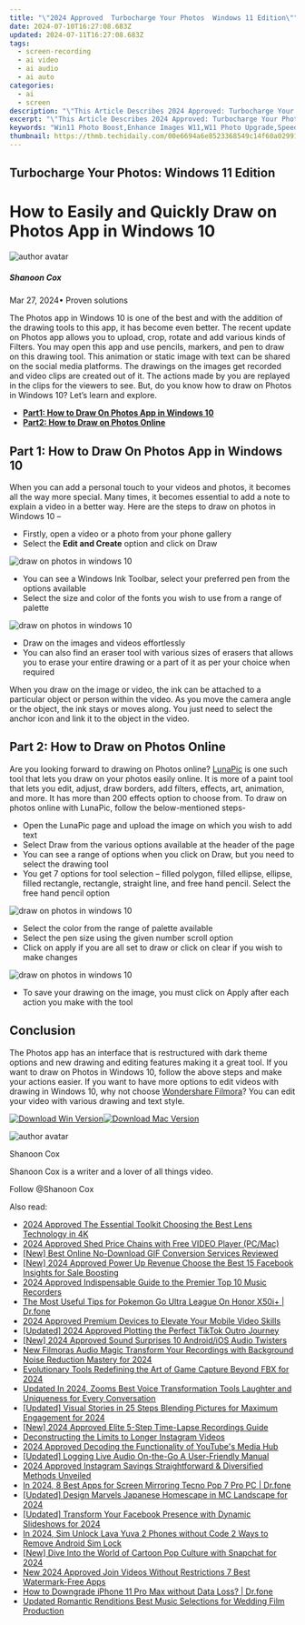 ```yaml
---
title: "\"2024 Approved  Turbocharge Your Photos  Windows 11 Edition\""
date: 2024-07-10T16:27:08.683Z
updated: 2024-07-11T16:27:08.683Z
tags: 
  - screen-recording
  - ai video
  - ai audio
  - ai auto
categories: 
  - ai
  - screen
description: "\"This Article Describes 2024 Approved: Turbocharge Your Photos: Windows 11 Edition\""
excerpt: "\"This Article Describes 2024 Approved: Turbocharge Your Photos: Windows 11 Edition\""
keywords: "Win11 Photo Boost,Enhance Images W11,W11 Photo Upgrade,Speed Image Win11,Windows 11 Photo Power,Accelerate Photos Win11,Photographic W11 Turbo"
thumbnail: https://thmb.techidaily.com/00e6694a6e8523368549c14f60a0299171aaa265941fbab1955d445021800a72.jpg
---
```


## Turbocharge Your Photos: Windows 11 Edition

# How to Easily and Quickly Draw on Photos App in Windows 10

![author avatar](https://images.wondershare.com/filmora/article-images/shannon-cox.jpg)

##### Shanoon Cox

 Mar 27, 2024• Proven solutions

The Photos app in Windows 10 is one of the best and with the addition of the drawing tools to this app, it has become even better. The recent update on Photos app allows you to upload, crop, rotate and add various kinds of Filters. You may open this app and use pencils, markers, and pen to draw on this drawing tool. This animation or static image with text can be shared on the social media platforms. The drawings on the images get recorded and video clips are created out of it. The actions made by you are replayed in the clips for the viewers to see. But, do you know how to draw on Photos in Windows 10? Let’s learn and explore.

* [**Part1: How to Draw On Photos App in Windows 10**](#part1)
* [**Part2: How to Draw on Photos Online**](#part2)

## Part 1: How to Draw On Photos App in Windows 10

When you can add a personal touch to your videos and photos, it becomes all the way more special. Many times, it becomes essential to add a note to explain a video in a better way. Here are the steps to draw on photos in Windows 10 –

* Firstly, open a video or a photo from your phone gallery
* Select the **Edit and Create** option and click on Draw

![draw on photos in windows 10](https://images.wondershare.com/filmora/article-images/draw-on-photos-in-windows-10.jpg)

* You can see a Windows Ink Toolbar, select your preferred pen from the options available
* Select the size and color of the fonts you wish to use from a range of palette

![draw on photos in windows 10](https://images.wondershare.com/filmora/article-images/start-drawing-on-photos-in-windows-10.jpg)

* Draw on the images and videos effortlessly
* You can also find an eraser tool with various sizes of erasers that allows you to erase your entire drawing or a part of it as per your choice when required

When you draw on the image or video, the ink can be attached to a particular object or person within the video. As you move the camera angle or the object, the ink stays or moves along. You just need to select the anchor icon and link it to the object in the video.

## Part 2: How to Draw on Photos Online

Are you looking forward to drawing on Photos online? [LunaPic](https://www140.lunapic.com/editor/?action=draw) is one such tool that lets you draw on your photos easily online. It is more of a paint tool that lets you edit, adjust, draw borders, add filters, effects, art, animation, and more. It has more than 200 effects option to choose from. To draw on photos online with LunaPic, follow the below-mentioned steps-

* Open the LunaPic page and upload the image on which you wish to add text
* Select Draw from the various options available at the header of the page
* You can see a range of options when you click on Draw, but you need to select the drawing tool
* You get 7 options for tool selection – filled polygon, filled ellipse, ellipse, filled rectangle, rectangle, straight line, and free hand pencil. Select the free hand pencil option

![draw on photos in windows 10](https://images.wondershare.com/filmora/article-images/lunapic-drawing.jpg)

* Select the color from the range of palette available
* Select the pen size using the given number scroll option
* Click on apply if you are all set to draw or click on clear if you wish to make changes

![draw on photos in windows 10](https://images.wondershare.com/filmora/article-images/editing-drawings-on-windows-10.jpg)

* To save your drawing on the image, you must click on Apply after each action you make with the tool

## Conclusion

The Photos app has an interface that is restructured with dark theme options and new drawing and editing features making it a great tool. If you want to draw on Photos in Windows 10, follow the above steps and make your actions easier. If you want to have more options to edit videos with drawing in Windows 10, why not choose [Wondershare Filmora](https://tools.techidaily.com/wondershare/filmora/download/)? You can edit your video with various drawing and text style.

[![Download Win Version](https://images.wondershare.com/filmora/guide/download-btn-win.jpg)](https://tools.techidaily.com/wondershare/filmora/download/)[![Download Mac Version](https://images.wondershare.com/filmora/guide/download-btn-mac.jpg)](https://tools.techidaily.com/wondershare/filmora/download/)

![author avatar](https://images.wondershare.com/filmora/article-images/shannon-cox.jpg)

Shanoon Cox

Shanoon Cox is a writer and a lover of all things video.

Follow @Shanoon Cox


<ins class="adsbygoogle"
     style="display:block"
     data-ad-format="autorelaxed"
     data-ad-client="ca-pub-7571918770474297"
     data-ad-slot="1223367746"></ins>



<ins class="adsbygoogle"
     style="display:block"
     data-ad-client="ca-pub-7571918770474297"
     data-ad-slot="8358498916"
     data-ad-format="auto"
     data-full-width-responsive="true"></ins>


<span class="atpl-alsoreadstyle">Also read:</span>
<div><ul>
<li><a href="https://article-files.techidaily.com/2024-approved-the-essential-toolkit-choosing-the-best-lens-technology-in-4k/"><u>2024 Approved  The Essential Toolkit  Choosing the Best Lens Technology in 4K</u></a></li>
<li><a href="https://article-files.techidaily.com/2024-approved-shed-price-chains-with-free-video-player-pcmac/"><u>2024 Approved  Shed Price Chains with Free VIDEO Player (PC/Mac)</u></a></li>
<li><a href="https://extra-tips.techidaily.com/new-best-online-no-download-gif-conversion-services-reviewed/"><u>[New] Best Online No-Download GIF Conversion Services Reviewed</u></a></li>
<li><a href="https://facebook-clips.techidaily.com/new-2024-approved-power-up-revenue-choose-the-best-15-facebook-insights-for-sale-boosting/"><u>[New] 2024 Approved  Power Up Revenue  Choose the Best 15 Facebook Insights for Sale Boosting</u></a></li>
<li><a href="https://audio-shaping.techidaily.com/2024-approved-indispensable-guide-to-the-premier-top-10-music-recorders/"><u>2024 Approved Indispensable Guide to the Premier Top 10 Music Recorders</u></a></li>
<li><a href="https://pokemon-go-android.techidaily.com/the-most-useful-tips-for-pokemon-go-ultra-league-on-honor-x50iplus-drfone-by-drfone-virtual-android/"><u>The Most Useful Tips for Pokemon Go Ultra League On Honor X50i+ | Dr.fone</u></a></li>
<li><a href="https://extra-guidance.techidaily.com/2024-approved-premium-devices-to-elevate-your-mobile-video-skills/"><u>2024 Approved  Premium Devices to Elevate Your Mobile Video Skills</u></a></li>
<li><a href="https://tiktok-video-files.techidaily.com/updated-2024-approved-plotting-the-perfect-tiktok-outro-journey/"><u>[Updated] 2024 Approved  Plotting the Perfect TikTok Outro Journey</u></a></li>
<li><a href="https://youtube-zero.techidaily.com/024-approved-sound-surprises-10-androidios-audio-twisters/"><u>[New] 2024 Approved  Sound Surprises  10 Android/iOS Audio Twisters</u></a></li>
<li><a href="https://voice-adjusting.techidaily.com/new-filmoras-audio-magic-transform-your-recordings-with-background-noise-reduction-mastery-for-2024/"><u>New Filmoras Audio Magic Transform Your Recordings with Background Noise Reduction Mastery for 2024</u></a></li>
<li><a href="https://screen-mirroring-recording.techidaily.com/evolutionary-tools-redefining-the-art-of-game-capture-beyond-fbx-for-2024/"><u>Evolutionary Tools Redefining the Art of Game Capture Beyond FBX for 2024</u></a></li>
<li><a href="https://audio-shaping.techidaily.com/updated-in-2024-zooms-best-voice-transformation-tools-laughter-and-uniqueness-for-every-conversation/"><u>Updated In 2024, Zooms Best Voice Transformation Tools Laughter and Uniqueness for Every Conversation</u></a></li>
<li><a href="https://instagram-video-files.techidaily.com/updated-visual-stories-in-25-steps-blending-pictures-for-maximum-engagement-for-2024/"><u>[Updated] Visual Stories in 25 Steps  Blending Pictures for Maximum Engagement for 2024</u></a></li>
<li><a href="https://visual-screen-recording.techidaily.com/new-2024-approved-elite-5-step-time-lapse-recordings-guide/"><u>[New] 2024 Approved  Elite 5-Step Time-Lapse Recordings Guide</u></a></li>
<li><a href="https://instagram-video-recordings.techidaily.com/deconstructing-the-limits-to-longer-instagram-videos/"><u>Deconstructing the Limits to Longer Instagram Videos</u></a></li>
<li><a href="https://youtube-video-recordings.techidaily.com/2024-approved-decoding-the-functionality-of-youtubes-media-hub/"><u>2024 Approved  Decoding the Functionality of YouTube's Media Hub</u></a></li>
<li><a href="https://extra-skills.techidaily.com/updated-logging-live-audio-on-the-go-a-user-friendly-manual/"><u>[Updated] Logging Live Audio On-the-Go  A User-Friendly Manual</u></a></li>
<li><a href="https://instagram-video-recordings.techidaily.com/2024-approved-instagram-savings-straightforward-and-diversified-methods-unveiled/"><u>2024 Approved  Instagram Savings  Straightforward & Diversified Methods Unveiled</u></a></li>
<li><a href="https://screen-mirror.techidaily.com/in-2024-8-best-apps-for-screen-mirroring-tecno-pop-7-pro-pc-drfone-by-drfone-android/"><u>In 2024, 8 Best Apps for Screen Mirroring Tecno Pop 7 Pro PC | Dr.fone</u></a></li>
<li><a href="https://screen-video-capture.techidaily.com/updated-design-marvels-japanese-homescape-in-mc-landscape-for-2024/"><u>[Updated] Design Marvels  Japanese Homescape in MC Landscape for 2024</u></a></li>
<li><a href="https://facebook-clips.techidaily.com/updated-transform-your-facebook-presence-with-dynamic-slideshows-for-2024/"><u>[Updated] Transform Your Facebook Presence with Dynamic Slideshows for 2024</u></a></li>
<li><a href="https://sim-unlock.techidaily.com/in-2024-sim-unlock-lava-yuva-2-phones-without-code-2-ways-to-remove-android-sim-lock-by-drfone-android/"><u>In 2024, Sim Unlock Lava Yuva 2 Phones without Code 2 Ways to Remove Android Sim Lock</u></a></li>
<li><a href="https://snapchat-videos.techidaily.com/new-dive-into-the-world-of-cartoon-pop-culture-with-snapchat-for-2024/"><u>[New] Dive Into the World of Cartoon Pop Culture with Snapchat for 2024</u></a></li>
<li><a href="https://ai-video-tools.techidaily.com/new-2024-approved-join-videos-without-restrictions-7-best-watermark-free-apps/"><u>New 2024 Approved Join Videos Without Restrictions 7 Best Watermark-Free Apps</u></a></li>
<li><a href="https://phone-solutions.techidaily.com/how-to-downgrade-iphone-11-pro-max-without-data-loss-drfone-by-drfone-ios-system-repair-ios-system-repair/"><u>How to Downgrade iPhone 11 Pro Max without Data Loss? | Dr.fone</u></a></li>
<li><a href="https://voice-adjusting.techidaily.com/updated-romantic-renditions-best-music-selections-for-wedding-film-production/"><u>Updated Romantic Renditions Best Music Selections for Wedding Film Production</u></a></li>
</ul></div>
